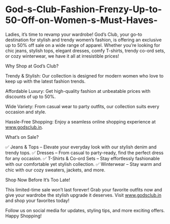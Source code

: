 # God-s-Club-Fashion-Frenzy-Up-to-50-Off-on-Women-s-Must-Haves-

Ladies, it’s time to revamp your wardrobe! God’s Club, your go-to destination for stylish and trendy women’s fashion, is offering an exclusive up to 50% off sale on a wide range of apparel. Whether you’re looking for chic jeans, stylish tops, elegant dresses, comfy T-shirts, trendy co-ord sets, or cozy winterwear, we have it all at irresistible prices!

Why Shop at God’s Club?

Trendy & Stylish: Our collection is designed for modern women who love to keep up with the latest fashion trends.

Affordable Luxury: Get high-quality fashion at unbeatable prices with discounts of up to 50%.

Wide Variety: From casual wear to party outfits, our collection suits every occasion and style.

Hassle-Free Shopping: Enjoy a seamless online shopping experience at www.godsclub.in.

What’s on Sale?

✅ Jeans & Tops – Elevate your everyday look with our stylish denim and trendy tops.
✅ Dresses – From casual to party-ready, find the perfect dress for any occasion.
✅ T-Shirts & Co-ord Sets – Stay effortlessly fashionable with our comfortable yet stylish collection.
✅ Winterwear – Stay warm and chic with our cozy sweaters, jackets, and more.

Shop Now Before It’s Too Late!

This limited-time sale won’t last forever! Grab your favorite outfits now and give your wardrobe the stylish upgrade it deserves. Visit www.godsclub.in and shop your favorites today!

Follow us on social media for updates, styling tips, and more exciting offers. Happy Shopping!

